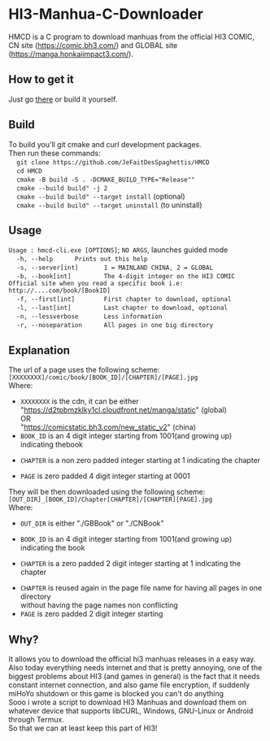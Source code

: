 # HI3-Manhua-C-Downloader
HMCD is a C program to download manhuas from the official HI3 COMIC, CN site (https://comic.bh3.com/) and GLOBAL site (https://manga.honkaiimpact3.com/).

## How to get it
Just go [there](https://github.com/JeFaitDesSpaghettis/HMCD/releases) or build it yourself.

## Build
To build you'll git cmake and curl development packages.<br/>
Then run these commands:<br/>
&nbsp;&nbsp;&nbsp;&nbsp;`git clone https://github.com/JeFaitDesSpaghettis/HMCD`<br/>
&nbsp;&nbsp;&nbsp;&nbsp;`cd HMCD`<br/>
&nbsp;&nbsp;&nbsp;&nbsp;`cmake -B build -S . -DCMAKE_BUILD_TYPE="Release""`<br/>
&nbsp;&nbsp;&nbsp;&nbsp;`cmake --build build" -j 2`<br/>
&nbsp;&nbsp;&nbsp;&nbsp;`cmake --build build" --target install` (optional)<br/>
&nbsp;&nbsp;&nbsp;&nbsp;`cmake --build build" --target uninstall` (to uninstall)<br/>

## Usage
`Usage : hmcd-cli.exe [OPTIONS]`; `NO ARGS`, launches guided mode<br/>
&nbsp;&nbsp;&nbsp;&nbsp;`-h, --help      Prints out this help`<br/>
&nbsp;&nbsp;&nbsp;&nbsp;`-s, --server[int]       1 = MAINLAND CHINA, 2 = GLOBAL`<br/>
&nbsp;&nbsp;&nbsp;&nbsp;`-b, --book[int]         The 4-digit integer on the HI3 COMIC Official site when you read a specific book i.e: http://....com/book/[BookID]`<br/>
&nbsp;&nbsp;&nbsp;&nbsp;`-f, --first[int]        First chapter to download, optional`<br/>
&nbsp;&nbsp;&nbsp;&nbsp;`-l, --last[int]         Last chapter to download, optional`<br/>
&nbsp;&nbsp;&nbsp;&nbsp;`-n, --lessverbose       Less information`<br/>
&nbsp;&nbsp;&nbsp;&nbsp;`-r, --noseparation      All pages in one big directory`<br/>

## Explanation
The url of a page uses the following scheme:<br/>
`[XXXXXXXX]/comic/book/[BOOK_ID]/[CHAPTER]/[PAGE].jpg`<br/>
Where:<br/>

+ `XXXXXXXX` is the cdn, it can be either<br/>
    "https://d2tpbmzklky1cl.cloudfront.net/manga/static" (global)<br/>
    OR<br/>
    "https://comicstatic.bh3.com/new_static_v2" (china)<br/>
+ `BOOK_ID` is an 4 digit integer starting from 1001(and growing up) indicating thebook<br/>
* `CHAPTER` is a non zero padded integer starting at 1 indicating the chapter<br/>
+ `PAGE` is zero padded 4 digit integer starting at 0001<br/>

They will be then downloaded using the following scheme:<br/>
`[OUT_DIR]_[BOOK_ID]/Chapter[CHAPTER]/[CHAPTER][PAGE].jpg`<br/>
Where:<br/>
+ `OUT_DIR` is either "./GBBook" or "./CNBook"<br/>
* `BOOK_ID` is an 4 digit integer starting from 1001(and growing up) indicating the book<br/>
+ `CHAPTER` is a zero padded 2 digit integer starting at 1 indicating the chapter<br/>
* `CHAPTER` is reused again in the page file name for having all pages in one directory<br/>
    without having the page names non conflicting<br/>
* `PAGE` is zero padded 2 digit integer starting

## Why?
It allows you to download the official hi3 manhuas releases in a easy way. <br/>
Also today everything needs internet and that is pretty annoying, one of the biggest problems about HI3 (and games in general) is the fact that it needs constant internet connection, and also game file encryption, if suddenly miHoYo shutdown or this game is blocked you can't do anything <br/>
Sooo i wrote a script to download HI3 Manhuas and download them on whatever device that supports libCURL, Windows, GNU-Linux or Android through Termux. <br/>
So that we can at least keep this part of HI3!
